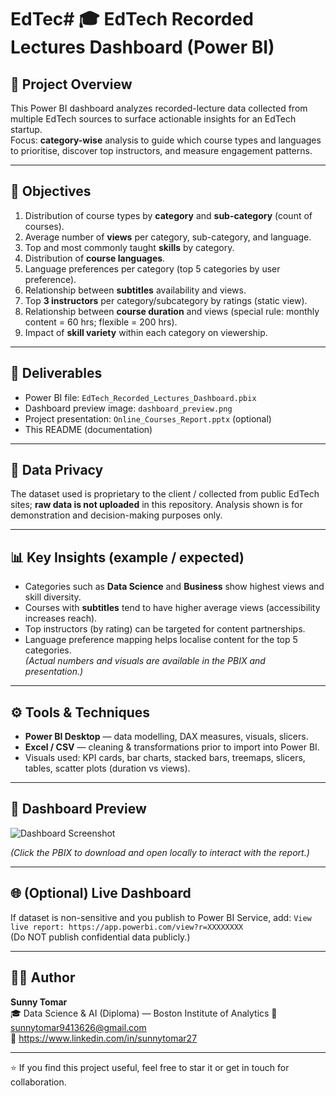 # EdTec# 🎓 EdTech Recorded Lectures Dashboard (Power BI)

## 📘 Project Overview  
This Power BI dashboard analyzes recorded-lecture data collected from multiple EdTech sources to surface actionable insights for an EdTech startup.  
Focus: **category-wise** analysis to guide which course types and languages to prioritise, discover top instructors, and measure engagement patterns.

---

## 🎯 Objectives
1. Distribution of course types by **category** and **sub-category** (count of courses).  
2. Average number of **views** per category, sub-category, and language.  
3. Top and most commonly taught **skills** by category.  
4. Distribution of **course languages**.  
5. Language preferences per category (top 5 categories by user preference).  
6. Relationship between **subtitles** availability and views.  
7. Top **3 instructors** per category/subcategory by ratings (static view).  
8. Relationship between **course duration** and views (special rule: monthly content = 60 hrs; flexible = 200 hrs).  
9. Impact of **skill variety** within each category on viewership.

---

## 📂 Deliverables
- Power BI file: `EdTech_Recorded_Lectures_Dashboard.pbix`  
- Dashboard preview image: `dashboard_preview.png`  
- Project presentation: `Online_Courses_Report.pptx` (optional)  
- This README (documentation)

---

## 🚫 Data Privacy
The dataset used is proprietary to the client / collected from public EdTech sites; **raw data is not uploaded** in this repository. Analysis shown is for demonstration and decision-making purposes only.

---

## 📊 Key Insights (example / expected)
- Categories such as **Data Science** and **Business** show highest views and skill diversity.  
- Courses with **subtitles** tend to have higher average views (accessibility increases reach).  
- Top instructors (by rating) can be targeted for content partnerships.  
- Language preference mapping helps localise content for the top 5 categories.  
*(Actual numbers and visuals are available in the PBIX and presentation.)*

---

## ⚙️ Tools & Techniques
- **Power BI Desktop** — data modelling, DAX measures, visuals, slicers.  
- **Excel / CSV** — cleaning & transformations prior to import into Power BI.  
- Visuals used: KPI cards, bar charts, stacked bars, treemaps, slicers, tables, scatter plots (duration vs views).

---

## 📸 Dashboard Preview
![Dashboard Screenshot](dashboard_preview.png)

*(Click the PBIX to download and open locally to interact with the report.)*

---

## 🌐 (Optional) Live Dashboard
If dataset is non-sensitive and you publish to Power BI Service, add:
`View live report: https://app.powerbi.com/view?r=XXXXXXXX`  
(Do NOT publish confidential data publicly.)

---

## 👨‍💻 Author
**Sunny Tomar**  
🎓 Data Science & AI (Diploma) — Boston Institute of Analytics
📧 sunnytomar9413626@gmail.com  
🔗 https://www.linkedin.com/in/sunnytomar27

---
⭐ If you find this project useful, feel free to star it or get in touch for collaboration.

